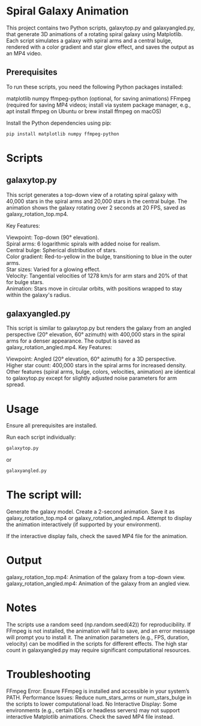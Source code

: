 # Spiral Galaxy Animation
This project contains two Python scripts, galaxytop.py and galaxyangled.py, that generate 3D animations of a rotating spiral galaxy using Matplotlib. Each script simulates a galaxy with spiral arms and a central bulge, rendered with a color gradient and star glow effect, and saves the output as an MP4 video.

## Prerequisites
To run these scripts, you need the following Python packages installed:

matplotlib
numpy
ffmpeg-python (optional, for saving animations)
FFmpeg (required for saving MP4 videos; install via system package manager, e.g., apt install ffmpeg on Ubuntu or brew install ffmpeg on macOS)

Install the Python dependencies using pip:
```bash
pip install matplotlib numpy ffmpeg-python
```

# Scripts
## galaxytop.py
This script generates a top-down view of a rotating spiral galaxy with 40,000 stars in the spiral arms and 20,000 stars in the central bulge. The animation shows the galaxy rotating over 2 seconds at 20 FPS, saved as galaxy_rotation_top.mp4.

Key Features:

Viewpoint: Top-down (90° elevation).\
Spiral arms: 6 logarithmic spirals with added noise for realism.\
Central bulge: Spherical distribution of stars.\
Color gradient: Red-to-yellow in the bulge, transitioning to blue in the outer arms.\
Star sizes: Varied for a glowing effect.\
Velocity: Tangential velocities of 1278 km/s for arm stars and 20% of that for bulge stars.\
Animation: Stars move in circular orbits, with positions wrapped to stay within the galaxy's radius.

## galaxyangled.py
This script is similar to galaxytop.py but renders the galaxy from an angled perspective (20° elevation, 60° azimuth) with 400,000 stars in the spiral arms for a denser appearance. The output is saved as galaxy_rotation_angled.mp4.
Key Features:

Viewpoint: Angled (20° elevation, 60° azimuth) for a 3D perspective.\
Higher star count: 400,000 stars in the spiral arms for increased density.\
Other features (spiral arms, bulge, colors, velocities, animation) are identical to galaxytop.py except for slightly adjusted noise parameters for arm spread.

# Usage

Ensure all prerequisites are installed.

Run each script individually:

```python 
galaxytop.py
```
or

```python
galaxyangled.py
```

# The script will:
Generate the galaxy model.
Create a 2-second animation.
Save it as galaxy_rotation_top.mp4 or galaxy_rotation_angled.mp4.
Attempt to display the animation interactively (if supported by your environment).


If the interactive display fails, check the saved MP4 file for the animation.

# Output

galaxy_rotation_top.mp4: Animation of the galaxy from a top-down view.
galaxy_rotation_angled.mp4: Animation of the galaxy from an angled view.

# Notes

The scripts use a random seed (np.random.seed(42)) for reproducibility.
If FFmpeg is not installed, the animation will fail to save, and an error message will prompt you to install it.
The animation parameters (e.g., FPS, duration, velocity) can be modified in the scripts for different effects.
The high star count in galaxyangled.py may require significant computational resources.

# Troubleshooting

FFmpeg Error: Ensure FFmpeg is installed and accessible in your system’s PATH.
Performance Issues: Reduce num_stars_arms or num_stars_bulge in the scripts to lower computational load.
No Interactive Display: Some environments (e.g., certain IDEs or headless servers) may not support interactive Matplotlib animations. Check the saved MP4 file instead.
